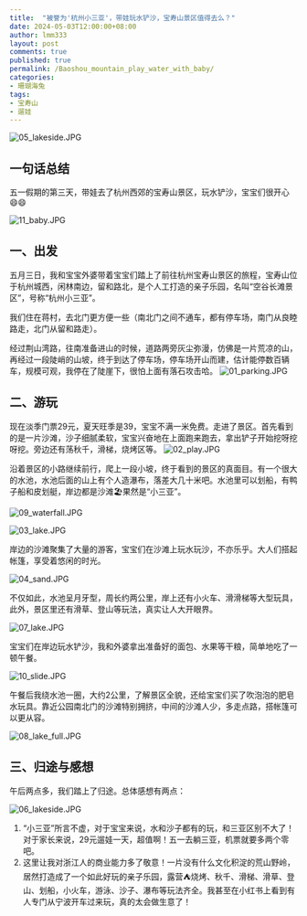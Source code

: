 ```yaml
---
title:  "被誉为'杭州小三亚'，带娃玩水铲沙，宝寿山景区值得去么？"
date: 2024-05-03T12:00:00+08:00
author: lmm333
layout: post
comments: true
published: true
permalink: /Baoshou_mountain_play_water_with_baby/
categories:
- 珊瑚海兔
tags:
- 宝寿山
- 遛娃
---
```

![05_lakeside.JPG](../images/2024-05-03-Baoshou_mountain_play_water_with_baby/05_lakeside.JPG)

## 一句话总结
五一假期的第三天，带娃去了杭州西郊的宝寿山景区，玩水铲沙，宝宝们很开心😄😄
<!--more-->

![11_baby.JPG](../images/2024-05-03-Baoshou_mountain_play_water_with_baby/11_baby.JPG)

## 一、出发

五月三日，我和宝宝外婆带着宝宝们踏上了前往杭州宝寿山景区的旅程，宝寿山位于杭州城西，闲林南边，留和路北，是个人工打造的亲子乐园，名叫“空谷长滩景区”，号称“杭州小三亚”。

我们住在蒋村，去北门更方便一些（南北门之间不通车，都有停车场，南门从良睦路走，北门从留和路走）。

经过荆山湾路，往南准备进山的时候，道路两旁灰尘弥漫，仿佛是一片荒凉的山，再经过一段陡峭的山坡，终于到达了停车场，停车场开山而建，估计能停数百辆车，规模可观，我停在了陡崖下，很怕上面有落石攻击哈。
![01_parking.JPG](../images/2024-05-03-Baoshou_mountain_play_water_with_baby/01_parking.JPG)

## 二、游玩

现在淡季门票29元，夏天旺季是39，宝宝不满一米免费。走进了景区。首先看到的是一片沙滩，沙子细腻柔软，宝宝兴奋地在上面跑来跑去，拿出铲子开始挖呀挖呀挖。旁边还有荡秋千，滑梯，烧烤区等。
![02_play.JPG](../images/2024-05-03-Baoshou_mountain_play_water_with_baby/02_play.JPG)

沿着景区的小路继续前行，爬上一段小坡，终于看到的景区的真面目。有一个很大的水池，水池后面的山上有个人造瀑布，落差大几十米吧。水池里可以划船，有鸭子船和皮划艇，岸边都是沙滩🏖果然是“小三亚”。

![09_waterfall.JPG](../images/2024-05-03-Baoshou_mountain_play_water_with_baby/09_waterfall.JPG)

![03_lake.JPG](../images/2024-05-03-Baoshou_mountain_play_water_with_baby/03_lake.JPG)

岸边的沙滩聚集了大量的游客，宝宝们在沙滩上玩水玩沙，不亦乐乎。大人们搭起帐篷，享受着悠闲的时光。

![04_sand.JPG](../images/2024-05-03-Baoshou_mountain_play_water_with_baby/04_sand.JPG)

不仅如此，水池呈月牙型，周长约两公里，岸上还有小火车、滑滑梯等大型玩具，此外，景区里还有滑草、登山等玩法，真实让人大开眼界。

![07_lake.JPG](../images/2024-05-03-Baoshou_mountain_play_water_with_baby/07_lake.JPG)

宝宝们在岸边玩水铲沙，我和外婆拿出准备好的面包、水果等干粮，简单地吃了一顿午餐。

![10_slide.JPG](../images/2024-05-03-Baoshou_mountain_play_water_with_baby/10_slide.JPG)

午餐后我绕水池一圈，大约2公里，了解景区全貌，还给宝宝们买了吹泡泡的肥皂水玩具。靠近公园南北门的沙滩特别拥挤，中间的沙滩人少，多走点路，搭帐篷可以更从容。

![08_lake_full.JPG](../images/2024-05-03-Baoshou_mountain_play_water_with_baby/08_lake_full.JPG)

## 三、归途与感想

午后两点多，我们踏上了归途。总体感想有两点：

![06_lakeside.JPG](../images/2024-05-03-Baoshou_mountain_play_water_with_baby/06_lakeside.JPG)

1. “小三亚”所言不虚，对于宝宝来说，水和沙子都有的玩，和三亚区别不大了！对于家长来说，29元遛娃一天，超值啊！五一去躺三亚，机票就要多两个零吧。
2. 这里让我对浙江人的商业能力多了敬意！一片没有什么文化积淀的荒山野岭，居然打造成了一个如此好玩的亲子乐园，露营⛺️烧烤、秋千、滑梯、滑草、登山、划船，小火车，游泳、沙子、瀑布等玩法齐全。我甚至在小红书上看到有人专门从宁波开车过来玩，真的太会做生意了！
